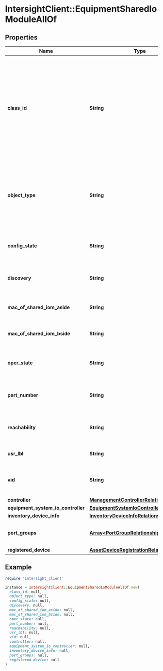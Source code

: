 # IntersightClient::EquipmentSharedIoModuleAllOf

## Properties

| Name | Type | Description | Notes |
| ---- | ---- | ----------- | ----- |
| **class_id** | **String** | The fully-qualified name of the instantiated, concrete type. This property is used as a discriminator to identify the type of the payload when marshaling and unmarshaling data. | [default to &#39;equipment.SharedIoModule&#39;] |
| **object_type** | **String** | The fully-qualified name of the instantiated, concrete type. The value should be the same as the &#39;ClassId&#39; property. | [default to &#39;equipment.SharedIoModule&#39;] |
| **config_state** | **String** | This field identifies the configuration state for this SIOM Unit. | [optional][readonly] |
| **discovery** | **String** | This field identifies the discovery state of SIOM. | [optional][readonly] |
| **mac_of_shared_iom_aside** | **String** | This field identifies the MAC of IOM-A side. | [optional][readonly] |
| **mac_of_shared_iom_bside** | **String** | This field identifies the MAC of IOM-B side. | [optional][readonly] |
| **oper_state** | **String** | This field identifies the SIOM operational state. | [optional][readonly] |
| **part_number** | **String** | This field identifies the Part Number for this SIOM Unit. | [optional][readonly] |
| **reachability** | **String** | This field identifies the reachability to FI-A and B side. | [optional][readonly] |
| **usr_lbl** | **String** | User label configured for the SIOM. | [optional][readonly] |
| **vid** | **String** | This field identifies the vendor id for this SIOM Unit. | [optional][readonly] |
| **controller** | [**ManagementControllerRelationship**](ManagementControllerRelationship.md) |  | [optional] |
| **equipment_system_io_controller** | [**EquipmentSystemIoControllerRelationship**](EquipmentSystemIoControllerRelationship.md) |  | [optional] |
| **inventory_device_info** | [**InventoryDeviceInfoRelationship**](InventoryDeviceInfoRelationship.md) |  | [optional] |
| **port_groups** | [**Array&lt;PortGroupRelationship&gt;**](PortGroupRelationship.md) | An array of relationships to portGroup resources. | [optional][readonly] |
| **registered_device** | [**AssetDeviceRegistrationRelationship**](AssetDeviceRegistrationRelationship.md) |  | [optional] |

## Example

```ruby
require 'intersight_client'

instance = IntersightClient::EquipmentSharedIoModuleAllOf.new(
  class_id: null,
  object_type: null,
  config_state: null,
  discovery: null,
  mac_of_shared_iom_aside: null,
  mac_of_shared_iom_bside: null,
  oper_state: null,
  part_number: null,
  reachability: null,
  usr_lbl: null,
  vid: null,
  controller: null,
  equipment_system_io_controller: null,
  inventory_device_info: null,
  port_groups: null,
  registered_device: null
)
```

